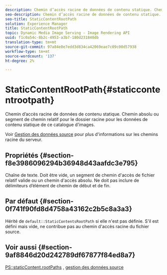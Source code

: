 ```yaml
---
description: Chemin d’accès racine de données de contenu statique. Chemin absolu ou segment de chemin relatif pour le dossier racine pour les données de contenu statique de ce catalogue d’images.
seo-description: Chemin d’accès racine de données de contenu statique. Chemin absolu ou segment de chemin relatif pour le dossier racine pour les données de contenu statique de ce catalogue d’images.
seo-title: StaticContentRootPath
solution: Experience Manager
title: StaticContentRootPath
topic: Dynamic Media Image Serving - Image Rendering API
uuid: f1c0a54c-8b2c-4953-a3b7-180d231840db
translation-type: tm+mt
source-git-commit: 97a84e8e7edd3d834ca42069eae7c09c00d57938
workflow-type: tm+mt
source-wordcount: '137'
ht-degree: 2%

---
```



# StaticContentRootPath{#staticcontentrootpath}

Chemin d’accès racine de données de contenu statique. Chemin absolu ou segment de chemin relatif pour le dossier racine pour les données de contenu statique de ce catalogue d’images.

Voir [Gestion des données source](../../../../../is-api/image-serving-api-ref/c-configuration-and-administration/c-configuration-and-administration.md#concept-1ec4d9f0e58a430cae045761f1ff9173) pour plus d&#39;informations sur les chemins racine du serveur.

## Propriétés {#section-f8e3986096294b36948d43aafdc3e795}

Chaîne de texte. Doit être vide, un segment de chemin d&#39;accès de fichier relatif valide ou un chemin d&#39;accès absolu. Ne doit pas inclure de délimiteurs d’élément de chemin de début et de fin.

## Par défaut {#section-0f741f90fd8d4758a43162c2b5c8a3a3}

Hérité de `default::StaticContentsRootPath` si elle n&#39;est pas définie. S&#39;il est défini mais vide, ne contribue pas au chemin d&#39;accès racine du fichier source.

## Voir aussi {#section-9af8846d20d242789df67877f84ed8a7}

[PS::staticContent.rootPaths](../../../../../is-api/image-catalog/image-serving-api-ref/c-image-catalog-reference/c-attributes-reference/r-staticcontentrootpath.md#reference-a2b5368d078349828d282357681bb2a5) ,   [gestion des données source](../../../../../is-api/image-serving-api-ref/c-configuration-and-administration/c-configuration-and-administration.md#concept-1ec4d9f0e58a430cae045761f1ff9173)
